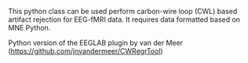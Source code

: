 This python class can be used perform carbon-wire loop (CWL) based artifact rejection for EEG-fMRI data. It requires data formatted based on MNE Python.

Python version of the EEGLAB plugin by van der Meer (https://github.com/jnvandermeer/CWRegrTool)
